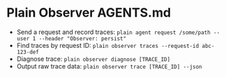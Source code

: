 # Plain Observer AGENTS.md

- Send a request and record traces: `plain agent request /some/path --user 1 --header "Observer: persist"`
- Find traces by request ID: `plain observer traces --request-id abc-123-def`
- Diagnose trace: `plain observer diagnose [TRACE_ID]`
- Output raw trace data: `plain observer trace [TRACE_ID] --json`
